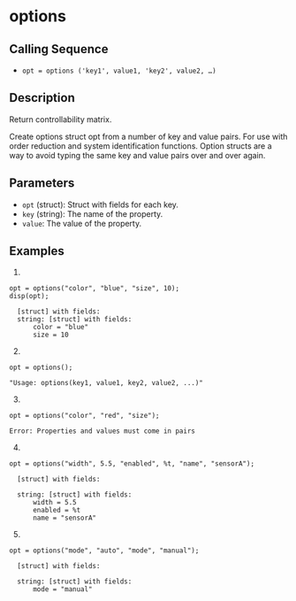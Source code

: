 # options

## Calling Sequence
- `opt = options ('key1', value1, 'key2', value2, …)`

## Description
Return controllability matrix.

Create options struct opt from a number of key and value pairs. For use with order reduction and system identification functions. Option structs are a way to avoid typing the same key and value pairs over and over again.

## Parameters
- `opt` (struct): Struct with fields for each key.
- `key` (string): The name of the property.
- `value`: The value of the property.

## Examples
1.
```
opt = options("color", "blue", "size", 10);
disp(opt);
```
```
  [struct] with fields:
  string: [struct] with fields:
      color = "blue"
      size = 10
```
2.
```
opt = options();
```
```
"Usage: options(key1, value1, key2, value2, ...)"
```

3.
```
opt = options("color", "red", "size");
```
```
Error: Properties and values must come in pairs
```

4.
```
opt = options("width", 5.5, "enabled", %t, "name", "sensorA");
```
```
  [struct] with fields:

  string: [struct] with fields:
      width = 5.5
      enabled = %t
      name = "sensorA"
```
5.
```
opt = options("mode", "auto", "mode", "manual");
```
```
  [struct] with fields:

  string: [struct] with fields:
      mode = "manual"
```

